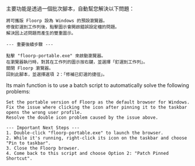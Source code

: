 主要功能是透過一個批次腳本，自動幫您解決以下問題：

    將可攜版 Floorp 設為 Windows 的預設瀏覽器。
    修復釘選到工作列後，點擊圖示會開啟錯誤設定檔的問題。
    解決因上述問題而產生的雙重圖示。

    --- 重要後續步驟 ---

    點擊 "floorp-portable.exe" 來啟動瀏覽器。
    在瀏覽器執行時，對其在工作列的圖示按右鍵，並選擇「釘選到工作列」。
    關閉 Floorp 瀏覽器。
    回到此腳本，並選擇選項 2：「修補已釘選的捷徑」。

Its main function is to use a batch script to automatically solve the following problems:

    Set the portable version of Floorp as the default browser for Windows.
    Fix the issue where clicking the icon after pinning it to the taskbar opens the wrong user profile.
    Resolve the double icon problem caused by the issue above.

    --- Important Next Steps ---
    1. Double-click "floorp-portable.exe" to launch the browser.
    2. While it's running, right-click its icon on the taskbar and choose "Pin to taskbar".
    3. Close the Floorp browser.
    4. Come back to this script and choose Option 2: "Patch Pinned Shortcut".
